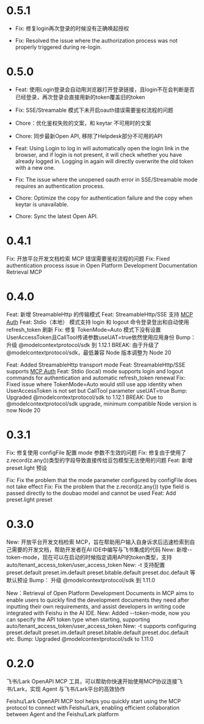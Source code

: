 # 0.5.1
- Fix: 修复login再次登录的时候没有正确唤起授权

- Fix: Resolved the issue where the authorization process was not properly triggered during re-login.

# 0.5.0
- Feat: 使用Login登录会自动用浏览器打开登录链接，且login不在会判断是否已经登录，再次登录会直接用新的token覆盖旧的token
- Fix: SSE/Streamable 模式下未开启oauth错误需要鉴权流程的问题
- Chore：优化鉴权失败的文案，和 keytar 不可用时的文案
- Chore: 同步最新Open API, 移除了Helpdesk部分不可用的API

- Feat: Using Login to log in will automatically open the login link in the browser, and if login is not present, it will check whether you have already logged in. Logging in again will directly overwrite the old token with a new one.
- Fix: The issue where the unopened oauth error in SSE/Streamable mode requires an authentication process.
- Chore: Optimize the copy for authentication failure and the copy when keytar is unavailable.
- Chore: Sync the latest Open API.

# 0.4.1
Fix: 开放平台开发文档检索 MCP 错误需要鉴权流程的问题
Fix: Fixed authentication process issue in Open Platform Development Documentation Retrieval MCP 

# 0.4.0
Feat: 新增 StreamableHttp 的传输模式
Feat: StreamableHttp/SSE 支持 [MCP Auth](https://modelcontextprotocol.io/specification/2025-03-26/basic/authorization)
Feat: Stdio（本地） 模式支持 login 和 logout 命令登录登出和自动使用 refresh_token 刷新
Fix: 修复 TokenMode=Auto 模式下没有设置UserAccessToken且CallTool传递参数useUAT=true依然使用应用身份
Bump： 升级 @modelcontextprotocol/sdk 到 1.12.1
BREAK: 由于升级了 @modelcontextprotocol/sdk，最低兼容 Node 版本调整为 Node 20

Feat: Added StreamableHttp transport mode
Feat: StreamableHttp/SSE supports [MCP Auth](https://modelcontextprotocol.io/specification/2025-03-26/basic/authorization)
Feat: Stdio (local) mode supports login and logout commands for authentication and automatic refresh_token renewal
Fix: Fixed issue where TokenMode=Auto would still use app identity when UserAccessToken is not set but CallTool parameter useUAT=true
Bump: Upgraded @modelcontextprotocol/sdk to 1.12.1
BREAK: Due to @modelcontextprotocol/sdk upgrade, minimum compatible Node version is now Node 20


# 0.3.1
Fix: 修复使用 configFile 配置 mode 参数不生效的问题
Fix: 修复由于使用了z.record(z.any())类型的字段导致直接传给豆包模型无法使用的问题
Feat: 新增 preset.light 预设

Fix: Fix the problem that the mode parameter configured by configFile does not take effect
Fix: Fix the problem that the z.record(z.any()) type field is passed directly to the doubao model and cannot be used
Feat: Add preset.light preset

# 0.3.0

New: 开放平台开发文档检索 MCP，旨在帮助用户输入自身诉求后迅速检索到自己需要的开发文档，帮助开发者在AI IDE中编写与飞书集成的代码
New: 新增--token-mode，现在可以在启动的时候指定调用API的token类型，支持auto/tenant_access_token/user_access_token
New: -t 支持配置 preset.default preset.im.default preset.bitable.default preset.doc.default 等默认预设
Bump： 升级 @modelcontextprotocol/sdk 到 1.11.0

New：Retrieval of Open Platform Development Documents in MCP aims to enable users to quickly find the development documents they need after inputting their own requirements, and assist developers in writing code integrated with Feishu in the AI IDE.
New: Added --token-mode, now you can specify the API token type when starting, supporting auto/tenant_access_token/user_access_token
New: -t supports configuring preset.default preset.im.default preset.bitable.default preset.doc.default etc.
Bump: Upgraded @modelcontextprotocol/sdk to 1.11.0

# 0.2.0

飞书/Lark OpenAPI MCP 工具，可以帮助你快速开始使用MCP协议连接飞书/Lark，实现 Agent 与飞书/Lark平台的高效协作

Feishu/Lark OpenAPI MCP tool helps you quickly start using the MCP protocol to connect with Feishu/Lark, enabling efficient collaboration between Agent and the Feishu/Lark platform
